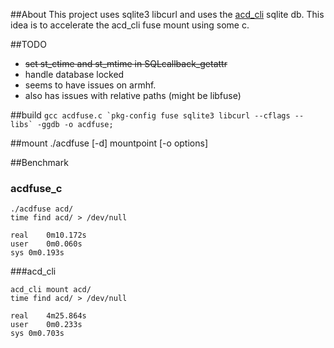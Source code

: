 ##About
This project uses sqlite3 libcurl and uses the [acd_cli](https://github.com/yadayada/acd_cli/) sqlite db.
This idea is to accelerate the acd_cli fuse mount using some c.

##TODO
- ~~set st_ctime and st_mtime in SQLcallback_getattr~~ 
- handle database locked
- seems to have issues on armhf.
- also has issues with relative paths (might be libfuse)

##build
``` gcc acdfuse.c `pkg-config fuse sqlite3 libcurl --cflags --libs` -ggdb -o acdfuse; ```

##mount
./acdfuse [-d]  mountpoint [-o options]

##Benchmark

### acdfuse_c
```
./acdfuse acd/
time find acd/ > /dev/null

real	0m10.172s
user	0m0.060s
sys	0m0.193s
```

###acd_cli
```
acd_cli mount acd/
time find acd/ > /dev/null

real	4m25.864s
user	0m0.233s
sys	0m0.703s
```
